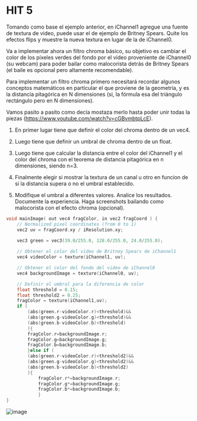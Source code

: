 # HIT 5

Tomando como base el ejemplo anterior, en iChannel1 agregue una fuente de textura de video, puede usar el de ejemplo de Britney Spears. Quite los efectos flips y muestre la nueva textura en lugar de la de iChannel0. 

Va a implementar ahora un filtro chroma básico, su objetivo es cambiar el color de los píxeles verdes del fondo por el video proveniente de iChannel0 (su webcam) para poder bailar como malocorista detrás de Britney Spears (el baile es opcional pero altamente recomendable).

Para implementar un filtro chroma primero necesitará recordar algunos conceptos matemáticos en particular el que proviene de la geometría, y es la distancia pitagórica en N dimensiones (si, la fórmula esa del triángulo rectángulo pero en N dimensiones). 

Vamos pasito a pasito como decía mostaza merlo hasta poder unir todas la piezas (https://www.youtube.com/watch?v=cGBvmbtpLcE). 

1. En primer lugar tiene que definir el color del chroma dentro de un vec4.

2. Luego tiene que definir un umbral de chroma dentro de un float.

3. Luego tiene que calcular la distancia entre el color del iChannel1 y el color del chroma con el teorema de distancia pitagórica en n dimensiones, siendo n=3.

4. Finalmente elegir si mostrar la textura de un canal u otro en funcion de si la distancia supera o no el umbral establecido.

5. Modifique el umbral a diferentes valores. Analice los resultados. Documente la experiencia. Haga screenshots bailando como malocorista con el efecto chroma (opcional).

```C
void mainImage( out vec4 fragColor, in vec2 fragCoord ) {    
	// Normalized pixel coordinates (from 0 to 1)
	vec2 uv = fragCoord.xy / iResolution.xy;

	vec3 green = vec3(39.0/255.0, 128.0/255.0, 24.0/255.0);
    
	// Obtener el color del video de Britney Spears de iChannel1
	vec4 videoColor = texture(iChannel1, uv);

	// Obtener el color del fondo del video de iChannel0
	vec4 backgroundImage = texture(iChannel0, uv);

	// Definir el umbral para la diferencia de color
	float threshold = 0.15;
	float threshold2 = 0.25;
	fragColor = texture(iChannel1,uv);
	if (
    	(abs(green.r-videoColor.r)<threshold)&&
    	(abs(green.g-videoColor.g)<threshold)&&
    	(abs(green.b-videoColor.b)<threshold)
    	){
       	fragColor.r=backgroundImage.r;
       	fragColor.g=backgroundImage.g;
       	fragColor.b=backgroundImage.b;
     	}else if (
       	(abs(green.r-videoColor.r)<threshold2)&&
       	(abs(green.g-videoColor.g)<threshold2)&&
       	(abs(green.b-videoColor.b)<threshold2)
       	){
          	fragColor.r*=backgroundImage.r;
          	fragColor.g*=backgroundImage.g;
          	fragColor.b*=backgroundImage.b;
        	}
}
```

![image](https://github.com/Fedesin/sdypp-2024/assets/117539520/88ac9185-139f-4cf6-b8dc-085b5e2bacf2)
